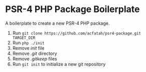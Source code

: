 # PSR-4 PHP Package Boilerplate

A boilerplate to create a new PSR-4 PHP package.

1. Run `git clone https://github.com/acfatah/psr4-package.git TARGET_DIR`
2. Run `php ./init`
3. Remove *init* file
4. Remove *.git* directory
5. Remove *.gitkeep* files
6. Run `git init` to initialize a new git repository
